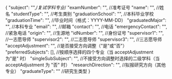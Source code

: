 {
  "subject": "",/*复试学科专业*/
  "examNumber": "",  //准考证号
  "name": "",  //姓名
  "studentType": "",  //考生类别
  "graduationSchool": "",  //本科毕业学校
  "graduationTime": "",  //毕业时间（格式：YYYY-MM-DD）
  "graduatedMajor": "",  //本科专业
  "email": "",  //邮箱
  "contact": "",  //电话
  "emergencyContact": "",  //紧急电话
  "origin": "",  //生源地
  "idNumber": "",  //身份证号
  "supervisor1": "",  //一志愿导师
  "supervisor2": "",  //二志愿导师
  "supervisor3": "",  //三志愿导师
  "acceptAdjustment": "",  //是否接受方向调整（"是"或"否"）
  "preferredSubjects": [],  //按顺序选择的四个专业（当 acceptAdjustment 为"是" 时）
  "singleSubSubject": "",  //不接受方向调整时选择的二级学科（当acceptAdjustment 为 "否" 时）
  "researchDirection": "",  //拟报研究方向（其他专业）
  "graduateType": ""  //研究生类型
}
